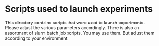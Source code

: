 # Scripts used to launch experiments
This directory contains scripts that were used to launch experiments. Please adjust the various parameters accordingly.
There is also an assortment of slurm batch job scripts. You may use them. But adjust them according to your environment.